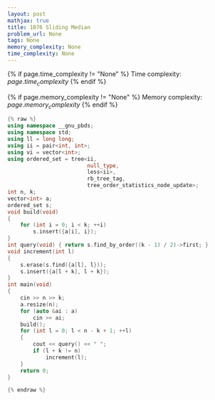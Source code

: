 ```yaml
---
layout: post
mathjax: true
title: 1076 Sliding Median
problem_url: None
tags: None
memory_complexity: None
time_complexity: None
---
```




{% if page.time_complexity != "None" %}
Time complexity: ${{ page.time_complexity }}$
{% endif %}

{% if page.memory_complexity != "None" %}
Memory complexity: ${{ page.memory_complexity }}$
{% endif %}

```cpp
{% raw %}
using namespace __gnu_pbds;
using namespace std;
using ll = long long;
using ii = pair<int, int>;
using vi = vector<int>;
using ordered_set = tree<ii,
                         null_type,
                         less<ii>,
                         rb_tree_tag,
                         tree_order_statistics_node_update>;
int n, k;
vector<int> a;
ordered_set s;
void build(void)
{
    for (int i = 0; i < k; ++i)
        s.insert({a[i], i});
}
int query(void) { return s.find_by_order((k - 1) / 2)->first; }
void increment(int l)
{
    s.erase(s.find({a[l], l}));
    s.insert({a[l + k], l + k});
}
int main(void)
{
    cin >> n >> k;
    a.resize(n);
    for (auto &ai : a)
        cin >> ai;
    build();
    for (int l = 0; l < n - k + 1; ++l)
    {
        cout << query() << " ";
        if (l + k != n)
            increment(l);
    }
    return 0;
}

{% endraw %}
```